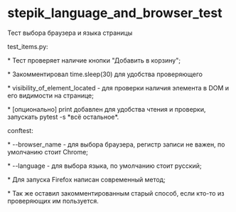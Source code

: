 # stepik\_language\_and\_browser\_test

Тест выбора браузера и языка страницы



test\_items.py:



\* Тест проверяет наличие кнопки "Добавить в корзину";

\* Закомментировал time.sleep(30) для удобства проверяющего

\* visibility\_of\_element\_located - для проверки наличия элемента в DOM и его видимости на странице;

\* \[опционально] print добавлен для удобства чтения и проверки, запускать pytest -s \*всё остальное\*.







conftest:



\* --browser\_name - для выбора браузера, регистр записи не важен, по умолчанию стоит Chrome;

\* --language - для выбора языка, по умолчанию стоит русский;

\* Для запуска Firefox написан современный метод;

\* Так же оставил закомментированным старый способ, если кто-то из проверяющих им пользуется.



